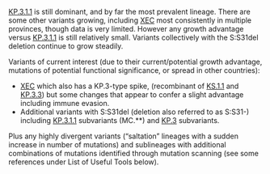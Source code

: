 

<u id='KP_3_1_1'>KP.3.1.1</u> is still dominant, and by far the most prevalent lineage. There are some other variants growing, including <u id='XEC'>XEC</u> most consistently in multiple provinces, though data is very limited. However any growth advantage versus <u id='KP_3_1_1'>KP.3.1.1</u> is still relatively small. Variants collectively with the S:S31del deletion continue to grow steadily.



Variants of current interest (due to their current/potential growth advantage, mutations of potential functional significance, or spread in other countries):



* <u id='XEC'>XEC</u> which also has a KP.3-type spike, (recombinant of <u id='KS_1_1'>KS.1.1</u> and <u id='KP_3_3'>KP.3.3</u>) but some changes that appear to confer a slight advantage including immune evasion.
* Additional variants with S:S31del (deletion also referred to as S:S31-) including <u id='KP_3_1_1'>KP.3.1.1</u> subvariants (MC.**) and <u id='KP_3'>KP.3</u> subvariants.

Plus any highly divergent variants (“saltation” lineages with a sudden increase in number of mutations) and sublineages with additional combinations of mutations identified through mutation scanning (see some references under List of Useful Tools below).


<!-- edited -->